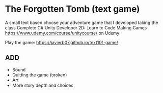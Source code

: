 # The Forgotten Tomb (text game)

A small text based choose your adventure game that I developed taking the class Complete C# Unity Developer 2D: Learn to Code Making Games https://www.udemy.com/course/unitycourse/ on Udemy

Play the game: https://javierb07.github.io/text101-game/

## ADD
* Sound
* Quitting the game (broken)
* Art
* More story depth and choices
